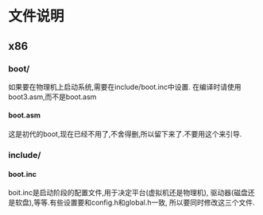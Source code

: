 # 文件说明
## x86
### boot/
如果要在物理机上启动系统,需要在include/boot.inc中设置.
在编译时请使用boot3.asm,而不是boot.asm
#### boot.asm
这是初代的boot,现在已经不用了,不舍得删,所以留下来了.不要用这个来引导.
### include/
#### boot.inc
boit.inc是启动阶段的配置文件,用于决定平台(虚拟机还是物理机),
驱动器(磁盘还是软盘),等等.有些设置要和config.h和global.h一致,
所以要同时修改这三个文件.
